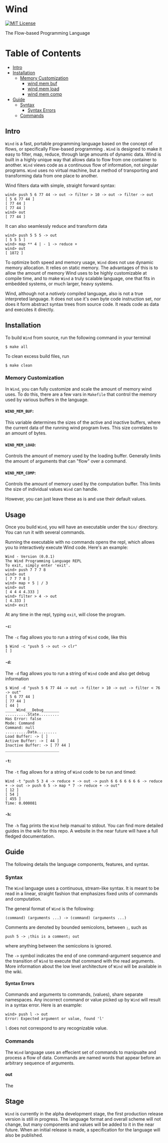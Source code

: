 # Wind

[![MIT License](http://img.shields.io/badge/license-MIT-blue.svg?style=flat)](https://github.com/jweinst1/Wind/blob/master/LICENSE.md)

The Flow-based Programming Language

# Table of Contents

- [Intro](#intro)
- [Installation](#installation)
  - [Memory Customization](#memory-customization)
     - [wind mem buf](#wind_mem_buf)
     - [wind mem load](#wind_mem_load)
     - [wind mem comp](#wind_mem_comp)
- [Guide](#guide)
  - [Syntax](#syntax)
     - [Syntax Errors](#syntax-errors)
  - [Commands](#commands)

## Intro

`Wind` is a fast, portable programming language based on the concept of flows, or specifically Flow-based programming . `Wind` is designed to make it easy to filter, map, reduce, through large amounts of dynamic data. Wind is built in a highly unique way that allows data to flow from one container to another. `Wind` views code as a continuous flow of information, not singular programs. `Wind` uses no virtual machine, but a method of transporting and transforming data from one place to another.

Wind filters data with simple, straight forward syntax:

```
wind> push 5 6 77 44 -> out -> filter > 10 -> out -> filter -> out
[ 5 6 77 44 ]
[ 77 44 ]
[ 77 44 ]
wind> out
[ 77 44 ]
```

It can also seamlessly reduce and transform data

```
wind> push 5 5 5 -> out
[ 5 5 5 ]
wind> map ** 4 | - 1 -> reduce +
wind> out
[ 1872 ]
```

To optimize both speed and memory usage, `Wind` does not use dynamic memory allocation. It relies on static memory. The advantages of this is to allow the amount of memory Wind uses to be highly customizable at compile time, and to make `Wind` a truly scalable language, one that fits in embedded systems, or much larger, heavy systems.

Wind, although not a *natively* compiled language, also is not a true interpreted language. It does not use it's own byte code instruction set, nor does it form abstract syntax trees from source code. It reads code as data and executes it directly.

## Installation

To build `Wind` from source, run the following command in your terminal

```
$ make all
```

To clean excess build files, run

```
$ make clean
```

### Memory Customization

In `Wind`, you can fully customize and scale the amount of memory wind uses. To do this, there are a few vars in `Makefile` that control the memory used by various buffers in the language.

#### `WIND_MEM_BUF`:

This variable determines the sizes of the active and inactive buffers, where the current data of the running wind program lives. This size correlates to an amount of bytes.

#### `WIND_MEM_LOAD`:

Controls the amount of memory used by the loading buffer. Generally limits the amount of arguments that can "flow" over a command.

#### `WIND_MEM_COMP`:

Controls the amount of memory used by the computation buffer. This limits the size of individual values `Wind` can handle.

However, you can just leave these as is and use their default values.

## Usage

Once you build `Wind`, you will have an executable under the `bin/` directory. You can run it with several commands.

Running the executable with no commands opens the repl, which allows you to interactively execute Wind code. Here's an example:

```
Wind - Version (0.0.1)
The Wind Programming Language REPL
To exit, simply enter 'exit'.
wind> push 7 7 7 8
wind> out
[ 7 7 7 8 ]
wind> map + 5 | / 3
wind> out
[ 4 4 4 4.333 ]
wind> filter > 4 -> out
[ 4.333 ]
wind> exit
```
At any time in the repl, typing `exit`, will close the program.

#### `-c`:

The `-c` flag allows you to run a string of `Wind` code, like this

```
$ Wind -c "push 5 -> out -> clr"
[ ]
```

#### `-d`:

The `-d` flag allows you to run a string of `Wind` code and also get debug information

```
$ Wind -d "push 5 6 77 44 -> out -> filter > 10 -> out -> filter < 76 -> out"
[ 5 6 77 44 ]
[ 77 44 ]
[ 44 ]
_____Wind___Debug_______
..........State.........
Has Error: false
Mode: Command
Command: null
..........Data.........
Load Buffer: -> [ ]
Active Buffer: -> [ 44 ]
Inactive Buffer: -> [ 77 44 ]
________________________
```

#### `-t`:

The `-t` flag allows for a string of `Wind` code to be run and timed:

```
Wind -t "push 5 3 4 -> reduce + -> out -> push 6 6 6 6 6 6 6 -> reduce + -> out -> push 6 5 -> map * 7 -> reduce + -> out"
[ 12 ]
[ 54 ]
[ 455 ]
Time: 0.000081
```

#### `-h`:

The `-h` flag prints the `Wind` help manual to stdout. You can find more detailed guides in the wiki for this repo. A website in the near future will have a full fledged documentation.

## Guide

The following details the language components, features, and syntax.

### Syntax

The `Wind` language uses a continuous, stream-like syntax. It is meant to be read in a linear, straight fashion that emphasizes fixed units of commands and computation. 

The general format of `Wind` is the following:

```
(command) (arguments ...) -> (command) (arguments ...)
```

Comments are denoted by bounded semicolons, between `;`, such as

```
push 5 -> ;this is a comment; out
```
where anything between the semicolons is ignored.

The `->` symbol indicates the end of one command-argument sequence and the transition of `Wind` to execute that command with the read arguments. More information about the low level architecture of `Wind` will be available in the wiki.

#### Syntax Errors

Commands and arguments to commands, (values), share separate namespaces. Any incorrect command or value picked up by `Wind` will result in a syntax error. Here is an example:

```
wind> push l -> out
Error: Expected argument or value, found 'l'
```
`l` does not correspond to any recognizable value.

### Commands

The `Wind` language uses an effecient set of commands to manipualte and process a flow of data. Commands are named words that appear before an arbitrary sequence of arguments. 

#### out

The


## Stage

`Wind` is currently in the alpha development stage, the first production release version is still in progress. The language format and overall scheme will not change, but many components and values will be added to it in the near future. When an initial release is made, a specification for the language will also be published.
